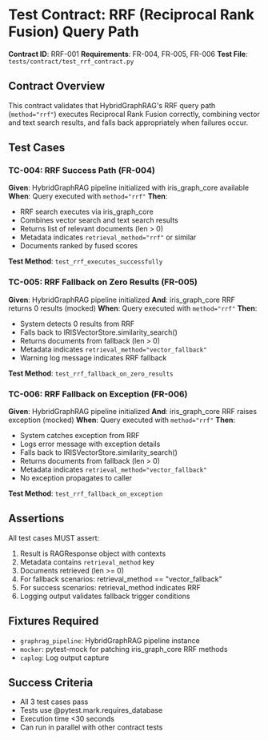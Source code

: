 # Test Contract: RRF (Reciprocal Rank Fusion) Query Path

**Contract ID**: RRF-001
**Requirements**: FR-004, FR-005, FR-006
**Test File**: `tests/contract/test_rrf_contract.py`

## Contract Overview

This contract validates that HybridGraphRAG's RRF query path (`method="rrf"`) executes Reciprocal Rank Fusion correctly, combining vector and text search results, and falls back appropriately when failures occur.

## Test Cases

### TC-004: RRF Success Path (FR-004)
**Given**: HybridGraphRAG pipeline initialized with iris_graph_core available
**When**: Query executed with `method="rrf"`
**Then**:
- RRF search executes via iris_graph_core
- Combines vector search and text search results
- Returns list of relevant documents (len > 0)
- Metadata indicates `retrieval_method="rrf"` or similar
- Documents ranked by fused scores

**Test Method**: `test_rrf_executes_successfully`

### TC-005: RRF Fallback on Zero Results (FR-005)
**Given**: HybridGraphRAG pipeline initialized
**And**: iris_graph_core RRF returns 0 results (mocked)
**When**: Query executed with `method="rrf"`
**Then**:
- System detects 0 results from RRF
- Falls back to IRISVectorStore.similarity_search()
- Returns documents from fallback (len > 0)
- Metadata indicates `retrieval_method="vector_fallback"`
- Warning log message indicates RRF fallback

**Test Method**: `test_rrf_fallback_on_zero_results`

### TC-006: RRF Fallback on Exception (FR-006)
**Given**: HybridGraphRAG pipeline initialized
**And**: iris_graph_core RRF raises exception (mocked)
**When**: Query executed with `method="rrf"`
**Then**:
- System catches exception from RRF
- Logs error message with exception details
- Falls back to IRISVectorStore.similarity_search()
- Returns documents from fallback (len > 0)
- Metadata indicates `retrieval_method="vector_fallback"`
- No exception propagates to caller

**Test Method**: `test_rrf_fallback_on_exception`

## Assertions

All test cases MUST assert:
1. Result is RAGResponse object with contexts
2. Metadata contains `retrieval_method` key
3. Documents retrieved (len >= 0)
4. For fallback scenarios: retrieval_method == "vector_fallback"
5. For success scenarios: retrieval_method indicates RRF
6. Logging output validates fallback trigger conditions

## Fixtures Required

- `graphrag_pipeline`: HybridGraphRAG pipeline instance
- `mocker`: pytest-mock for patching iris_graph_core RRF methods
- `caplog`: Log output capture

## Success Criteria

- All 3 test cases pass
- Tests use @pytest.mark.requires_database
- Execution time <30 seconds
- Can run in parallel with other contract tests
